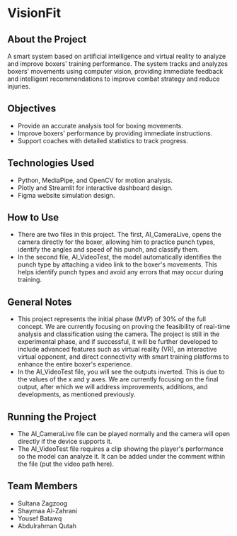 # VisionFit

## About the Project
A smart system based on artificial intelligence and virtual reality to analyze and improve boxers' training performance.
The system tracks and analyzes boxers' movements using computer vision, providing immediate feedback and intelligent recommendations to improve combat strategy and reduce injuries.

## Objectives
- Provide an accurate analysis tool for boxing movements.
- Improve boxers' performance by providing immediate instructions.
- Support coaches with detailed statistics to track progress.

## Technologies Used
- Python, MediaPipe, and OpenCV for motion analysis.
- Plotly and Streamlit for interactive dashboard design.
- Figma website simulation design.

## How to Use
- There are two files in this project. The first, AI_CameraLive, opens the camera directly for the boxer, allowing him to practice punch types, identify the angles and speed of his punch, and classify them.
- In the second file, AI_VideoTest, the model automatically identifies the punch type by attaching a video link to the boxer's movements. This helps identify punch types and avoid any errors that may occur during training.

## General Notes
- This project represents the initial phase (MVP) of 30% of the full concept. We are currently focusing on proving the feasibility of real-time analysis and classification using the camera. The project is still in the experimental phase, and if successful, it will be further developed to include advanced features such as virtual reality (VR), an interactive virtual opponent, and direct connectivity with smart training platforms to enhance the entire boxer's experience.
- In the AI_VideoTest file, you will see the outputs inverted. This is due to the values ​​of the x and y axes. We are currently focusing on the final output, after which we will address improvements, additions, and developments, as mentioned previously.

## Running the Project
- The AI_CameraLive file can be played normally and the camera will open directly if the device supports it.
- The AI_VideoTest file requires a clip showing the player's performance so the model can analyze it. It can be added under the comment within the file (put the video path here).

## Team Members
- Sultana Zagzoog
- Shaymaa Al-Zahrani
- Yousef Batawq
- Abdulrahman Qutah
